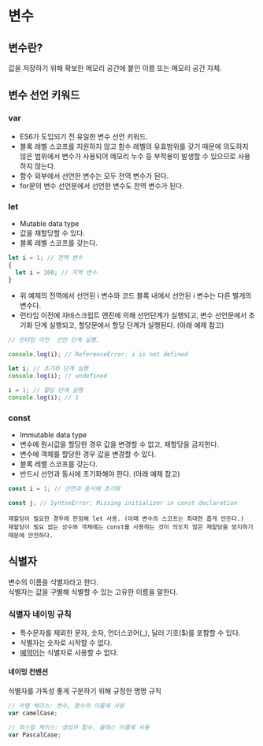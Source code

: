 # 변수
## 변수란?
값을 저장하기 위해 확보한 메모리 공간에 붙인 이름 또는 메모리 공간 자체.

## 변수 선언 키워드
### var
- ES6가 도입되기 전 유일한 변수 선언 키워드.
- 블록 레벨 스코프를 지원하지 않고 함수 레벨의 유효범위를 갖기 때문에 의도하지 않은 범위에서 변수가 사용되어 메모리 누수 등 부작용이 발생할 수 있으므로 사용하지 않는다.
- 함수 외부에서 선언한 변수는 모두 전역 변수가 된다.
- for문의 변수 선언문에서 선언한 변수도 전역 변수가 된다.

### let
- Mutable data type  
- 값을 재할당할 수 있다.
- 블록 레벨 스코프를 갖는다.
```javascript
let i = 1; // 전역 변수
{
  let i = 100; // 지역 변수
}
```
- 위 예제의 전역에서 선언된 i 변수와 코드 블록 내에서 선언된 i 변수는 다른 별개의 변수다.
- 런타임 이전에 자바스크립트 엔진에 의해 선언단계가 실행되고, 변수 선언문에서 초기화 단계 실행되고, 할당문에서 할당 단계가 실행된다. (아래 예제 참고)
```javascript
// 런타임 이전  선언 단계 실행.

console.log(i); // ReferenceError: i is not defined

let i; // 초기화 단계 실행
console.log(i); // undefined

i = 1; // 할당 단계 실행
console.log(i); // 1
```


### const
- Immutable data type
- 변수에 원시값을 할당한 경우 값을 변경할 수 없고, 재할당을 금지한다.
- 변수에 객체를 할당한 경우 값을 변경할 수 있다.
- 블록 레벨 스코프를 갖는다.
- 반드시 선언과 동시에 초기화해야 한다. (아래 예제 참고)
```javascript
const i = 1; // 선언과 동시에 초기화

const j; // SyntaxError: Missing initializer in const declaration
```


`재할당이 필요한 경우에 한정해 let 사용. (이때 변수의 스코프는 최대한 좁게 만든다.)`  
`재할당이 필요 없는 상수와 객체에는 const를 사용하는 것이 의도치 않은 재할당을 방지하기 때문에 안전하다.`

## 식별자
변수의 이름을 식별자라고 한다.  
식별자는 값을 구별해 식별할 수 있는 고유한 이름을 말한다.
### 식별자 네이밍 규칙
- 특수문자를 제외한 문자, 숫자, 언더스코어(_), 달러 기호($)를 포함할 수 있다.
- 식별자는 숫자로 시작할 수 없다.
- <a href="https://developer.mozilla.org/en-US/docs/Web/JavaScript/Reference/Lexical_grammar#reserved_keywords_as_of_ecmascript_2015" target="_blank" title="MDN 사이트로 이동">예약어</a>는 식별자로 사용할 수 없다.

#### 네이밍 컨벤션
식별자를 가독성 좋게 구분하기 위해 규정한 명명 규칙  
```javascript
// 카멜 케이스: 변수, 함수의 이름에 사용
var camelCase;

// 파스칼 케이스: 생성자 함수, 클래스 이름에 사용
var PascalCase;
```